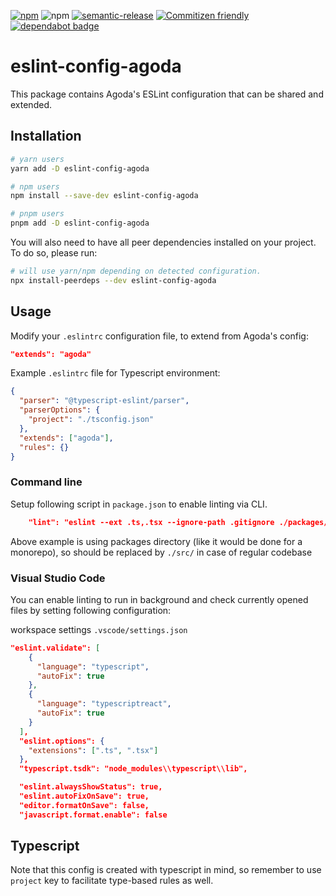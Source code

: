 [![npm](https://img.shields.io/npm/v/eslint-config-agoda)](https://www.npmjs.com/package/eslint-config-agoda)
![npm](https://img.shields.io/npm/dw/eslint-config-agoda)
[![semantic-release](https://img.shields.io/badge/%20%20%F0%9F%93%A6%F0%9F%9A%80-semantic--release-e10079.svg)](https://github.com/semantic-release/semantic-release)
[![Commitizen friendly](https://img.shields.io/badge/commitizen-friendly-brightgreen.svg)](http://commitizen.github.io/cz-cli/)
[![dependabot badge](https://badgen.net/badge/dependabot/enabled/?icon=dependabot)](https://dependabot.com/)

# eslint-config-agoda

This package contains Agoda's ESLint configuration that can be shared and
extended.

## Installation

```sh
# yarn users
yarn add -D eslint-config-agoda

# npm users
npm install --save-dev eslint-config-agoda

# pnpm users
pnpm add -D eslint-config-agoda
```

You will also need to have all peer dependencies installed on your project. To
do so, please run:

```sh
# will use yarn/npm depending on detected configuration.
npx install-peerdeps --dev eslint-config-agoda
```

## Usage

Modify your `.eslintrc` configuration file, to extend from Agoda's config:

```json
"extends": "agoda"
```

Example `.eslintrc` file for Typescript environment:

```json
{
  "parser": "@typescript-eslint/parser",
  "parserOptions": {
    "project": "./tsconfig.json"
  },
  "extends": ["agoda"],
  "rules": {}
}
```

### Command line

Setup following script in `package.json` to enable linting via CLI.

```json
    "lint": "eslint --ext .ts,.tsx --ignore-path .gitignore ./packages/",
```

Above example is using packages directory (like it would be done for a
monorepo), so should be replaced by `./src/` in case of regular codebase

### Visual Studio Code

You can enable linting to run in background and check currently opened files by
setting following configuration:

workspace settings `.vscode/settings.json`

```json
"eslint.validate": [
    {
      "language": "typescript",
      "autoFix": true
    },
    {
      "language": "typescriptreact",
      "autoFix": true
    }
  ],
  "eslint.options": {
    "extensions": [".ts", ".tsx"]
  },
  "typescript.tsdk": "node_modules\\typescript\\lib",

  "eslint.alwaysShowStatus": true,
  "eslint.autoFixOnSave": true,
  "editor.formatOnSave": false,
  "javascript.format.enable": false
```

## Typescript

Note that this config is created with typescript in mind, so remember to use
`project` key to facilitate type-based rules as well.

